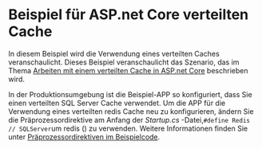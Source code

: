 # <a name="aspnet-core-distributed-cache-sample"></a>Beispiel für ASP.net Core verteilten Cache

In diesem Beispiel wird die Verwendung eines verteilten Caches veranschaulicht. Dieses Beispiel veranschaulicht das Szenario, das im Thema [Arbeiten mit einem verteilten Cache in ASP.net Core](https://docs.microsoft.com/aspnet/core/performance/caching/distributed) beschrieben wird.

In der Produktionsumgebung ist die Beispiel-APP so konfiguriert, dass Sie einen verteilten SQL Server Cache verwendet. Um die APP für die Verwendung eines verteilten redis Cache neu zu konfigurieren, ändern Sie die Präprozessordirektive am Anfang der *Startup.cs* -Datei,`#define Redis // SQLServer`um redis () zu verwenden. Weitere Informationen finden Sie unter [Präprozessordirektiven im Beispielcode](https://docs.microsoft.com/aspnet/core/#preprocessor-directives-in-sample-code).
